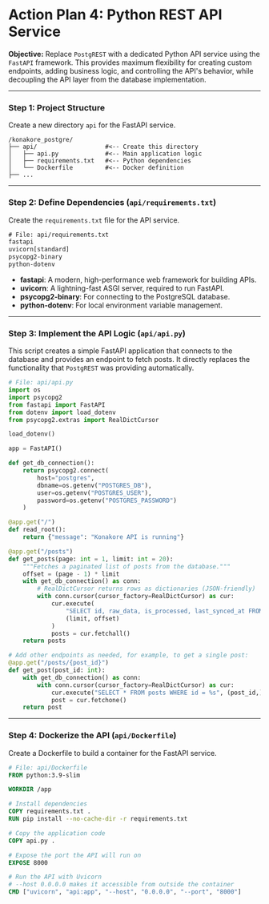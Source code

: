 # Action Plan 4: Python REST API Service

**Objective:** Replace `PostgREST` with a dedicated Python API service using the `FastAPI` framework. This provides maximum flexibility for creating custom endpoints, adding business logic, and controlling the API's behavior, while decoupling the API layer from the database implementation.

---

### **Step 1: Project Structure**

Create a new directory `api` for the FastAPI service.

```
/konakore_postgre/
├── api/                   #<-- Create this directory
│   ├── api.py             #<-- Main application logic
│   ├── requirements.txt   #<-- Python dependencies
│   └── Dockerfile         #<-- Docker definition
├── ...
```

---

### **Step 2: Define Dependencies (`api/requirements.txt`)**

Create the `requirements.txt` file for the API service.

```txt
# File: api/requirements.txt
fastapi
uvicorn[standard]
psycopg2-binary
python-dotenv
```

- **fastapi**: A modern, high-performance web framework for building APIs.
- **uvicorn**: A lightning-fast ASGI server, required to run FastAPI.
- **psycopg2-binary**: For connecting to the PostgreSQL database.
- **python-dotenv**: For local environment variable management.

---

### **Step 3: Implement the API Logic (`api/api.py`)**

This script creates a simple FastAPI application that connects to the database and provides an endpoint to fetch posts. It directly replaces the functionality that `PostgREST` was providing automatically.

```python
# File: api/api.py
import os
import psycopg2
from fastapi import FastAPI
from dotenv import load_dotenv
from psycopg2.extras import RealDictCursor

load_dotenv()

app = FastAPI()

def get_db_connection():
    return psycopg2.connect(
        host="postgres",
        dbname=os.getenv("POSTGRES_DB"),
        user=os.getenv("POSTGRES_USER"),
        password=os.getenv("POSTGRES_PASSWORD")
    )

@app.get("/")
def read_root():
    return {"message": "Konakore API is running"}

@app.get("/posts")
def get_posts(page: int = 1, limit: int = 20):
    """Fetches a paginated list of posts from the database."""
    offset = (page - 1) * limit
    with get_db_connection() as conn:
        # RealDictCursor returns rows as dictionaries (JSON-friendly)
        with conn.cursor(cursor_factory=RealDictCursor) as cur:
            cur.execute(
                "SELECT id, raw_data, is_processed, last_synced_at FROM posts ORDER BY id DESC LIMIT %s OFFSET %s",
                (limit, offset)
            )
            posts = cur.fetchall()
    return posts

# Add other endpoints as needed, for example, to get a single post:
@app.get("/posts/{post_id}")
def get_post(post_id: int):
    with get_db_connection() as conn:
        with conn.cursor(cursor_factory=RealDictCursor) as cur:
            cur.execute("SELECT * FROM posts WHERE id = %s", (post_id,))
            post = cur.fetchone()
    return post
```

---

### **Step 4: Dockerize the API (`api/Dockerfile`)**

Create a Dockerfile to build a container for the FastAPI service.

```dockerfile
# File: api/Dockerfile
FROM python:3.9-slim

WORKDIR /app

# Install dependencies
COPY requirements.txt .
RUN pip install --no-cache-dir -r requirements.txt

# Copy the application code
COPY api.py .

# Expose the port the API will run on
EXPOSE 8000

# Run the API with Uvicorn
# --host 0.0.0.0 makes it accessible from outside the container
CMD ["uvicorn", "api:app", "--host", "0.0.0.0", "--port", "8000"]
```

